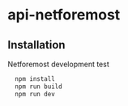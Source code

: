 # api-netforemost

## Installation

Netforemost development test

```bash
  npm install
  npm run build
  npm run dev
```
